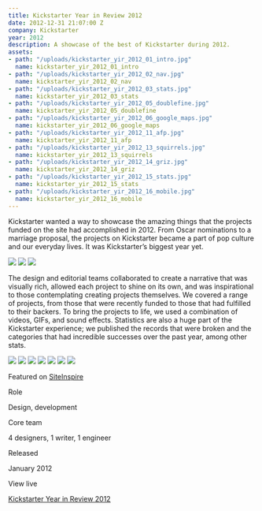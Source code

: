 ```yaml
---
title: Kickstarter Year in Review 2012
date: 2012-12-31 21:07:00 Z
company: Kickstarter
year: 2012
description: A showcase of the best of Kickstarter during 2012.
assets:
- path: "/uploads/kickstarter_yir_2012_01_intro.jpg"
  name: kickstarter_yir_2012_01_intro
- path: "/uploads/kickstarter_yir_2012_02_nav.jpg"
  name: kickstarter_yir_2012_02_nav
- path: "/uploads/kickstarter_yir_2012_03_stats.jpg"
  name: kickstarter_yir_2012_03_stats
- path: "/uploads/kickstarter_yir_2012_05_doublefine.jpg"
  name: kickstarter_yir_2012_05_doublefine
- path: "/uploads/kickstarter_yir_2012_06_google_maps.jpg"
  name: kickstarter_yir_2012_06_google_maps
- path: "/uploads/kickstarter_yir_2012_11_afp.jpg"
  name: kickstarter_yir_2012_11_afp
- path: "/uploads/kickstarter_yir_2012_13_squirrels.jpg"
  name: kickstarter_yir_2012_13_squirrels
- path: "/uploads/kickstarter_yir_2012_14_griz.jpg"
  name: kickstarter_yir_2012_14_griz
- path: "/uploads/kickstarter_yir_2012_15_stats.jpg"
  name: kickstarter_yir_2012_15_stats
- path: "/uploads/kickstarter_yir_2012_16_mobile.jpg"
  name: kickstarter_yir_2012_16_mobile
---
```


Kickstarter wanted a way to showcase the amazing things that the projects funded on the site had accomplished in 2012. From Oscar nominations to a marriage proposal, the projects on Kickstarter became a part of pop culture and our everyday lives. It was Kickstarter’s biggest year yet.

<div class="mt-sm-4 mb-sm-4 ml-md-n4 mr-md-n4">
<img src="/uploads/kickstarter_yir_2012_01_intro.jpg">
<img src="/uploads/kickstarter_yir_2012_02_nav.jpg">
<img src="/uploads/kickstarter_yir_2012_03_stats.jpg">
</div>

The design and editorial teams collaborated to create a narrative that was visually rich, allowed each project to shine on its own, and was inspirational to those contemplating creating projects themselves. We covered a range of projects, from those that were recently funded to those that had fulfilled to their backers. To bring the projects to life, we used a combination of videos, GIFs, and sound effects. Statistics are also a huge part of the Kickstarter experience; we published the records that were broken and the categories that had incredible successes over the past year, among other stats.

<div class="mt-sm-4 mb-sm-4 ml-md-n4 mr-md-n4">
<img src="/uploads/kickstarter_yir_2012_05_doublefine.jpg">
<img src="/uploads/kickstarter_yir_2012_06_google_maps.jpg">
<img src="/uploads/kickstarter_yir_2012_11_afp.jpg">
<img src="/uploads/kickstarter_yir_2012_13_squirrels.jpg">
<img src="/uploads/kickstarter_yir_2012_14_griz.jpg">
<img src="/uploads/kickstarter_yir_2012_15_stats.jpg">
<img src="/uploads/kickstarter_yir_2012_16_mobile.jpg">
</div>

Featured on [SiteInspire](http://www.siteinspire.com/websites/3105-the-best-of-kickstarter-2012)


<div class="col-group text-small mt-sm-4 mb-sm-4">
    <div class="col col-sm-12 col-md-3">
        <p class="bold mb-sm-0 mb-md-1">Role</p>
    </div>
    <div class="col col-sm-12 col-md-9">
        <p class="mb-sm-1">Design, development</p>
    </div>
    <div class="col col-sm-12 col-md-3">
        <p class="bold mb-sm-0 mb-md-1">Core team</p>
    </div>
    <div class="col col-sm-12 col-md-9">
        <p class="mb-sm-1">4 designers, 1 writer, 1 engineer</p>
    </div>
    <div class="col col-sm-12 col-md-3">
        <p class="bold mb-sm-0 mb-md-1">Released</p>
    </div>
    <div class="col col-sm-12 col-md-9">
        <p class="mb-sm-1">January 2012</p>
    </div>
    <div class="col col-sm-12 col-md-3">
        <p class="bold mb-sm-0 mb-md-1">View live</p>
    </div>
    <div class="col col-sm-12 col-md-9">
        <p class="mb-sm-1"><a href="http://kickstarter.com/year/2012" target="_blank">Kickstarter Year in Review 2012</a></p>
    </div>
</div>
